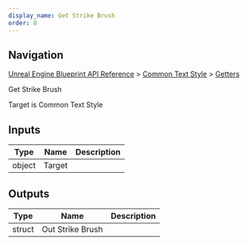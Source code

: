 ```yaml
---
display_name: Get Strike Brush
order: 8
---
```

## Navigation

[Unreal Engine Blueprint API Reference](https://dev.epicgames.com/documentation/en-us/unreal-engine/BlueprintAPI) > [Common Text Style](https://dev.epicgames.com/documentation/en-us/unreal-engine/BlueprintAPI/CommonTextStyle) > [Getters](https://dev.epicgames.com/documentation/en-us/unreal-engine/BlueprintAPI/CommonTextStyle/Getters)

Get Strike Brush

Target is Common Text Style

## Inputs

| Type | Name | Description |
| --- | --- | --- |
| object | Target |  |

## Outputs

| Type | Name | Description |
| --- | --- | --- |
| struct | Out Strike Brush |  |

